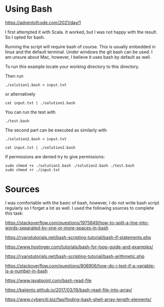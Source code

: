 # Using Bash
https://adventofcode.com/2021/day/1

I first attempted it with Scala. It worked, but I was not happy with the result. So I opted for bash.

Running the script will require bash of course. This is usually embedded in linux and the default terminal.
Under windows the git bash can be used. I am unsure about Mac, however, I believe it uses bash by default as well.

To run this example locate your working directory to this directory.

Then run 
```
./solution1.bash < input.txt
```

or alternatively

```
cat input.txt | ./solution1.bash
```

You can run the test with
```
./test.bash
```

The second part can be executed as similarly with
```
./solution2.bash < input.txt
```

```
cat input.txt | ./solution2.bash
```

If permissions are denied try to give permissions:

```
sudo chmod +x ./solution1.bash ./solution2.bash ./test.bash
sudo chmod +r ./input.txt
```



# Sources
I was comfortable with the basic of bash, however, I do not write bash script regularly so I forget a lot as well.
I used the following sources to complete this task:

https://stackoverflow.com/questions/1975849/how-to-split-a-line-into-words-separated-by-one-or-more-spaces-in-bash

https://ryanstutorials.net/bash-scripting-tutorial/bash-if-statements.php

https://www.hostinger.com/tutorials/bash-for-loop-guide-and-examples/

https://ryanstutorials.net/bash-scripting-tutorial/bash-arithmetic.php

https://stackoverflow.com/questions/806906/how-do-i-test-if-a-variable-is-a-number-in-bash

https://www.javatpoint.com/bash-read-file

https://kaijento.github.io/2017/03/19/bash-read-file-into-array/

https://www.cyberciti.biz/faq/finding-bash-shell-array-length-elements/
